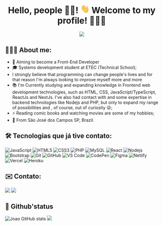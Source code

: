 <h1 align="center">Hello, people 👋🏻! <img src=".github/img/waving-hand.gif" width="30px" height="30px"> Welcome to my profile! 👨🏻‍💻</h1>

<p align="center">
<img  width="250" src="https://user-images.githubusercontent.com/93893533/184554797-594c3dcc-62f8-4433-bd70-f6f51be038af.gif" />
</p>
 
## 👨🏻‍🦱 About me:
<ul>
  <li>🔭 Aiming to become a Front-End Developer</li>
  <li>🎓 Systems development student at ETEC (Technical School);</li>
  <li>I strongly believe that programming can change people's lives and for that reason I'm always looking to improve myself more and more</li>
  <li>📚 I'm Currently studying and expanding knowledge in Frontend web development technologies, such as HTML, CSS, JavaScript/TypeScript, ReactJs and NextJs.  I've also had contact with and some expertise in backend technologies like Nodejs and PHP, but only to expand my range of possibilities and , of course, out of curiosity 😜;</li>
  <li>⚡ Reading comic books and watching movies are some of my hobbies;</li>
  <li>📍 From São José dos Campos SP, Brazil.</li>
</ul>


## 🛠️ Tecnologias que já tive contato:
![JavaScript](https://img.shields.io/badge/JavaScript-323330?style=for-the-badge&logo=javascript&logoColor=F7DF1E)
![HTML5](https://img.shields.io/badge/HTML5-E34F26?style=for-the-badge&logo=html5&logoColor=white)
![CSS3](https://img.shields.io/badge/CSS3-1572B6?style=for-the-badge&logo=css3&logoColor=white)
![PHP](https://img.shields.io/badge/PHP-777BB4?style=for-the-badge&logo=php&logoColor=white)
![MySQL](https://img.shields.io/badge/MySQL-005C84?style=for-the-badge&logo=mysql&logoColor=white)
![React](https://img.shields.io/badge/React-20232A?style=for-the-badge&logo=react&logoColor=61DAFB)
![Nodejs](https://img.shields.io/badge/Node.js-339933?style=for-the-badge&logo=nodedotjs&logoColor=white)
![Bootstrap](https://img.shields.io/badge/Bootstrap-563D7C?style=for-the-badge&logo=bootstrap&logoColor=white)
 ![Git](https://img.shields.io/badge/Git-F05032?style=for-the-badge&logo=git&logoColor=white)
 ![GitHub](https://img.shields.io/badge/GitHub-100000?style=for-the-badge&logo=github&logoColor=white)
 ![VS Code](https://img.shields.io/badge/Visual_Studio_Code-0078D4?style=for-the-badge&logo=visual%20studio%20code&logoColor=white)
 ![CodePen](https://img.shields.io/badge/Codepen-000000?style=for-the-badge&logo=codepen&logoColor=white)
![Figma](https://img.shields.io/badge/Figma-F24E1E?style=for-the-badge&logo=figma&logoColor=white)
 ![Netlify](https://img.shields.io/badge/netlify-%23000000.svg?style=for-the-badge&logo=netlify&logoColor=#00C7B7)
  ![Vercel](https://img.shields.io/badge/Vercel-000000?style=for-the-badge&logo=vercel&logoColor=white)
 ![Heroku](https://img.shields.io/badge/Heroku-430098?style=for-the-badge&logo=heroku&logoColor=white)
 

## ✉️ Contato:
  <a href = "mailto:joaopcarvalho.cds@gmail.com"><img src="https://img.shields.io/badge/Gmail-D14836?style=for-the-badge&logo=gmail&logoColor=white" target="_blank"></a>
  <a href="https://www.linkedin.com/in/jo%C3%A3o-pedro-carvalho-dos-santos-42a0ab222/" target="_blank"><img src="https://img.shields.io/badge/-LinkedIn-%230077B5?style=for-the-badge&logo=linkedin&logoColor=white" target="_blank"></a> 

## 🧪 Github'status
![Joao GitHub stats](https://github-readme-stats.vercel.app/api?username=JohnPetros&show_icons=true&theme=blue-green)
  <img height="250em" align="" src="https://github-readme-stats.vercel.app/api/top-langs/?username=JohnPetros&layout=compact&langs_count=7&theme=blue-green"/>


